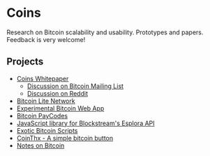 # Coins
Research on Bitcoin scalability and usability. Prototypes and papers.
Feedback is very welcome! 

## Projects
- [Coins Whitepaper](https://coins.github.io/coins.pdf)
  - [Discussion on Bitcoin Mailing List](https://lists.linuxfoundation.org/pipermail/bitcoin-dev/2020-January/017557.html)
  - [Discussion on Reddit](https://www.reddit.com/r/Bitcoin/comments/enf2pk/coins_a_trustless_sidechain_protocol/)
- [Bitcoin Lite Network](https://github.com/coins/coins.github.io/blob/master/bitcoin-lite-network.md)
- [Experimental Bitcoin Web App](https://coins.github.io/bitcoin-app/#signup)
- [Bitcoin PayCodes](https://coins.github.io/bitcoin-paycode/)
- [JavaScript library for Blockstream's Esplora API](https://github.com/coins/esplora.js)
- [Exotic Bitcoin Scripts](https://github.com/coins/bitcoin-scripts)
- [CoinThx - A simple bitcoin button](https://github.com/coins/thx)
- [Notes on Bitcoin](https://github.com/coins/coins.github.io/tree/master/notes)
